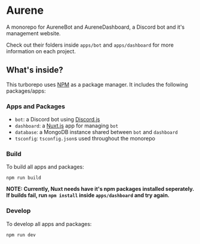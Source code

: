 # Aurene

A monorepo for AureneBot and AureneDashboard, a Discord bot and it's management website.

Check out their folders inside `apps/bot` and `apps/dashboard` for more information on each project.

## What's inside?

This turborepo uses [NPM](https://www.npmjs.com/) as a package manager. It includes the following packages/apps:

### Apps and Packages

- `bot`: a Discord bot using [Discord.js](https://discord.js.org)
- `dashboard`: a [Nuxt.js](https://nuxtjs.org) app for managing `bot`
- `database`: a MongoDB instance shared between `bot` and `dashboard`
- `tsconfig`: `tsconfig.json`s used throughout the monorepo

### Build

To build all apps and packages:

```
npm run build
```

**NOTE: Currently, Nuxt needs have it's npm packages installed seperately. If builds fail, run `npm install` inside `apps/dashboard` and try again.**

### Develop

To develop all apps and packages:

```
npm run dev
```
